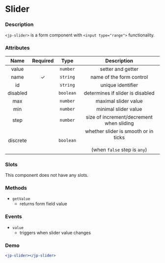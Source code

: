 # Slider

### Description

`<jp-slider>` is a form component with `<input type="range">` functionality.

### Attributes

| **Name** | **Required** | **Type** | **Description** |
| :----: | :----: | :----: | :---: |
| value | | `number` | setter and getter |
| name | ✓ | `string` |  name of the form control |
| id | | `string`| unique identifier |
| disabled | | `boolean` | determines if slider is disabled |
| max | | `number` | maximal slider value |
| min | | `number` | minimal slider value |
| step | | `number` | size of increment/decrement when sliding |
| discrete | | `boolean` | whether slider is smooth or in ticks <br></br> (when `false` step is `any`) |


### Slots

This component does not have any slots.

### Methods

- `getValue` 
  - returns form field value

### Events

- `value` 
  - triggers when slider value changes

### Demo

```jsx live
<jp-slider></jp-slider>
```
